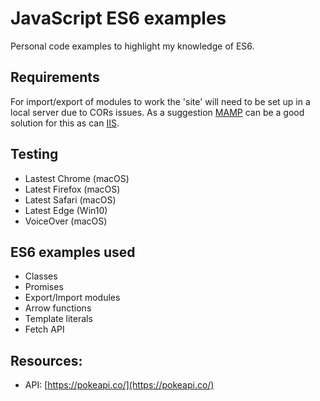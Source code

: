 # JavaScript ES6 examples
Personal code examples to highlight my knowledge of ES6.

## Requirements
For import/export of modules to work the 'site' will need to be set up in a local server due to CORs issues. As a suggestion [MAMP](https://www.mamp.info/en/) can be a good solution for this as can [IIS](https://www.iis.net/).

## Testing
 * Lastest Chrome (macOS)
 * Latest Firefox (macOS)
 * Latest Safari (macOS)
 * Latest Edge (Win10)
 * VoiceOver (macOS)

## ES6 examples used
  * Classes
  * Promises
  * Export/Import modules
  * Arrow functions
  * Template literals
  * Fetch API

## Resources:
  * API: [https://pokeapi.co/](https://pokeapi.co/)
